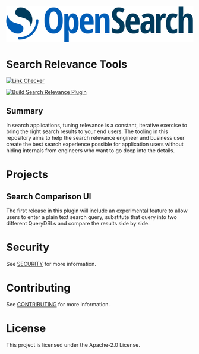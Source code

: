 ![OpenSearch Project](OpenSearch.svg)

# Search Relevance Tools
[![Link Checker](https://github.com/opensearch-project/dashboards-search-relevance/actions/workflows/link-checker.yml/badge.svg?branch=main)](https://github.com/opensearch-project/dashboards-search-relevance/actions/workflows/link-checker.yml)

[![Build Search Relevance Plugin](https://github.com/opensearch-project/dashboards-search-relevance/actions/workflows/test-and-build.yml/badge.svg)](https://github.com/opensearch-project/dashboards-search-relevance/actions/workflows/test-and-build.yml)

## Summary
In search applications, tuning relevance is a constant, iterative exercise to bring the right search results to your end users. The tooling in this repository aims to help the search relevance engineer and business user create the best search experience possible for application users without hiding internals from engineers who want to go deep into the details.

# Projects
## Search Comparison UI
The first release in this plugin will include an experimental feature to allow users to enter a plain text search query, substitute that query into two different QueryDSLs and compare the results side by side.

# Security
See [SECURITY](SECURITY.md) for more information.

# Contributing
See [CONTRIBUTING](CONTRIBUTING.md) for more information.

# License

This project is licensed under the Apache-2.0 License.

